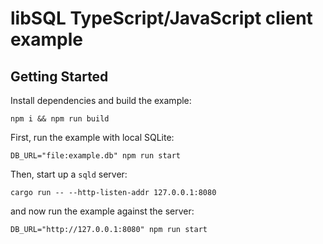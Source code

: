# libSQL TypeScript/JavaScript client example

## Getting Started

Install dependencies and build the example:

```console
npm i && npm run build
```

First, run the example with local SQLite:

```console
DB_URL="file:example.db" npm run start
```

Then, start up a `sqld` server:

```console
cargo run -- --http-listen-addr 127.0.0.1:8080
```

and now run the example against the server:

```console
DB_URL="http://127.0.0.1:8080" npm run start
```
